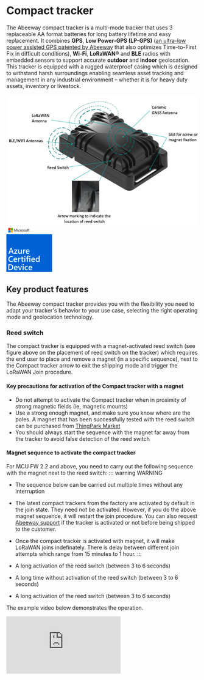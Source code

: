 # Compact tracker
The Abeeway compact tracker is a multi-mode tracker that uses 3 replaceable AA format batteries for long battery lifetime and easy replacement. It combines **GPS**, **Low Power-GPS (LP-GPS)** ([an ultra-low power assisted GPS patented by Abeeway](https://www.abeeway.com/technology/) that also optimizes Time-to-First Fix in difficult conditions), **Wi-Fi**, **LoRaWAN®** and **BLE** radios with embedded sensors to support accurate **outdoor** and **indoor** geolocation.
This tracker is equipped with a rugged waterproof casing which is designed to withstand harsh surroundings enabling seamless asset tracking and management in any industrial environment – whether it is for heavy duty assets, inventory or livestock.

<img src="./images/CompactTrackerPlacement.jpg" border="0" />
<img src="../../B-Feature-Topics/MicroTracker_C/images/image_azure_certification.png" border="0" />

## Key product features
The Abeeway compact tracker provides you with the flexibility you need to adapt your tracker's behavior to your use case, selecting the right operating mode and geolocation technology.

### Reed switch
The compact tracker is equipped with a magnet-activated reed switch (see figure above on the placement of reed switch on the tracker) which requires the end user to place and remove a magnet (in a specific sequence), next to the Compact tracker arrow to exit the shipping mode and trigger the LoRaWAN Join procedure.

#### Key precautions for activation of the Compact tracker with a magnet
* Do not attempt to activate the Compact tracker when in proximity of strong magnetic fields (ie, magnetic mounts)
* Use a strong enough magnet, and make sure you know where are the poles. A magnet that has been successfully tested with the reed switch can be purchased from [ThingPark Market](https://market.thingpark.com/abeeway-compact-tracker-magnets-reed-switch.html)
* You should always start the sequence with the magnet far away from the tracker to avoid false detection of the reed switch

#### Magnet sequence to activate the compact tracker
For MCU FW 2.2 and above, you need to carry out the following sequence with the magnet next to the reed switch:
::: warning WARNING
* The sequence below can be carried out multiple times without any interruption
* The latest compact trackers from the factory are activated by default in the join state. They need not be activated. However, if you do the above magnet sequence, it will restart the join procedure. You can also request [Abeeway support](../../../D-Reference/FAQ_R/) if the tracker is activated or not before being shipped to the customer.
* Once the compact tracker is activated with magnet, it will make LoRaWAN joins indefinately. There is delay between different join attempts which range from 15 minutes to 1 hour.
:::

* A long activation of the reed switch (between 3 to 6 seconds)
* A long time without activation of the reed switch (between 3 to 6 seconds)
* A long activation of the reed switch (between 3 to 6 seconds)

The example video below demonstrates the operation.
<html><iframe type="text/html" frameborder="0" allowfullscreen="1" src="https://www.youtube.com/embed/2t8zI3cbfys?" height="150px" width="300px"/></html>

### Multiple operating modes

* **Shipping**: The tracker is set to Shipping mode when leaving the factory, for safe transport and minimum power consumption. You need to activate it before first use as outlined above.
* **Motion tracking** : Tracker reports real-time position only when motion is detected. This is the default configuration that you can discover applying instructions given in this guide.
* **Permanent tracking** : Tracker reports periodic real time positions.
* **Start/End motion tracking** : Tracker reports positions only at the start and end events of the motion.
* **Position on-demand** : Tracker sends its position only when requested from the end-user (very low power operating mode). The position request can be made from the geolocation backend platform.
* **Activity tracking** : Monitor activity rate with embedded sensors.
* **Standby** : The tracker sends periodically short LoRaWAN® messages, called heartbeat, at the configured interval. This provides periodic slots during which it is possible to send LoRaWAN commands to the tracker, such as configuration commands or on-demand positions (using the configuration set for "side operations").

::: warning WARNING
* For more information on the battery lifetime of the tracker, visit [here](../../D-Reference/PowerConsumption_R)
* For more information on tracker documentation, visit [here](../../D-Reference/DocLibrary_R/#TrackersRefGuide).
:::

### Geolocation technologies
* **GPS** : For **precise outdoor** positioning
* **Low Power-GPS (LP-GPS)** : For **power-efficient outdoor** and **daylight indoor** positioning
LP-GPS is an assisted-GPS technology optimized specifically for LPWAN networks, patented by Abeeway. It dramatically reduces Time to First Fix, even in poor radio conditions, and results in much **improved battery lifetime**, particularly for indoor/outdoor mixed use cases when the GPS frequently gets out of sync or operates in low SNR conditions.
* **Wi-Fi** : For **indoor** and **outdoor** location services in **urban areas**
It leverages the Wi-Fi access point scanning capabilities of the compact tracker.
* **BLE** : For indoor location, for example as complement to WiFi to precisely spot specific locations, for coarse location in a building (to identify rooms or danger/forbidden zones) or as main indoor location technology using server-side triangulation (provided by ThingPark X Location Engine)

### Other features
* **Temperature** monitoring
* **LoRaWAN® Class A radio**
* Dust-proof and waterproof ( **IP65** )

### Standards and certifications

* LoRa Alliance: EU868, US915, AS923, AU915
* Radio: EC, FCC, IC, TELEC
* ATEX zone 2 (ordering option).

::: warning WARNING
*  The latest information on certification can be found [here](/D-Reference/DocLibrary_R/#certifications).
* The tracker is resistant to water but must never be placed either fully/partially submerged in water or under the influence of high pressure water spray jets for significantly long periods of time. To avoid water entering in the casing, the tracker must not be placed upside down. 
* **The warranty of the tracker is avoid if used incorrectly**.
:::
